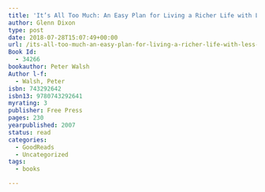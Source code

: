 ```yaml
---
title: 'It’s All Too Much: An Easy Plan for Living a Richer Life with Less Stuff'
author: Glenn Dixon
type: post
date: 2018-07-28T15:07:49+00:00
url: /its-all-too-much-an-easy-plan-for-living-a-richer-life-with-less-stuff/
Book Id:
  - 34266
bookauthor: Peter Walsh
Author l-f:
  - Walsh, Peter
isbn: 743292642
isbn13: 9780743292641
myrating: 3
publisher: Free Press
pages: 230
yearpublished: 2007
status: read
categories:
  - GoodReads
  - Uncategorized
tags:
  - books

---
```

